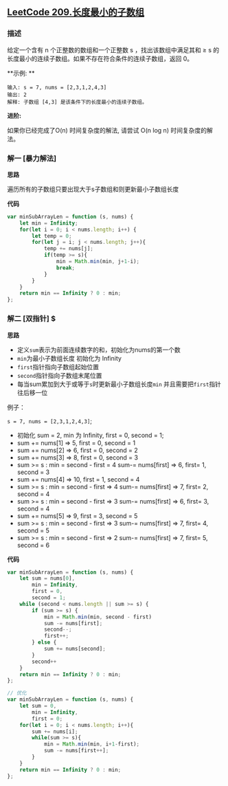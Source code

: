 ## [LeetCode 209.长度最小的子数组](https://leetcode-cn.com/problems/minimum-size-subarray-sum)
### 描述

给定一个含有 n 个正整数的数组和一个正整数 s ，找出该数组中满足其和 ≥ s 的长度最小的连续子数组。如果不存在符合条件的连续子数组，返回 0。

**示例: **
```
输入: s = 7, nums = [2,3,1,2,4,3]
输出: 2
解释: 子数组 [4,3] 是该条件下的长度最小的连续子数组。
```
**进阶:**

如果你已经完成了O(n) 时间复杂度的解法, 请尝试 O(n log n) 时间复杂度的解法。

### 解一 [暴力解法]
**思路**

遍历所有的子数组只要出现大于s子数组和则更新最小子数组长度

**代码**
```Javascript 
var minSubArrayLen = function (s, nums) {
    let min = Infinity;
    for(let i = 0; i < nums.length; i++) {
        let temp = 0;
        for(let j = i; j < nums.length; j++){
            temp += nums[j];
            if(temp >= s){
                min = Math.min(min, j+1-i);
                break;
            }
        }
    }
    return min == Infinity ? 0 : min;
};
```
### 解二 [双指针] $
**思路**

- 定义`sum`表示为前面连续数字的和，初始化为nums的第一个数
- `min`为最小子数组长度 初始化为 Infinity
- `first`指针指向子数组起始位置
- `second`指针指向子数组末尾位置
- 每当sum累加到大于或等于`s`时更新最小子数组长度`min` 并且需要把`first`指针往后移一位 

例子：

`s = 7, nums = [2,3,1,2,4,3]`;
 - 初始化 sum = 2, min 为 Infinity, first = 0, second = 1;
 - sum += nums[1] => 5, first = 0, second = 1
 - sum += nums[2] => 6, first = 0, second = 2
 - sum += nums[3] => 8, first = 0, second = 3
 - sum >= s : min = second - first = 4  sum-= nums[first] => 6, first= 1, second = 3
 - sum += nums[4] => 10, first = 1, second = 4
 - sum >= s : min = second - first => 4  sum-= nums[first] => 7, first= 2, second = 4
 - sum >= s : min = second - first => 3  sum-= nums[first] => 6, first= 3, second = 4
 - sum += nums[5] => 9, first = 3, second = 5
 - sum >= s : min = second - first => 3  sum-= nums[first] => 7, first= 4, second = 5
 - sum >= s : min = second - first => 2  sum-= nums[first] => 7, first= 5, second = 6


**代码**
```Javascript 
var minSubArrayLen = function (s, nums) {
    let sum = nums[0],
        min = Infinity,
        first = 0,
        second = 1;
    while (second < nums.length || sum >= s) {
        if (sum >= s) {
            min = Math.min(min, second - first)
            sum -= nums[first];
            second--;
            first++;
        } else {
            sum += nums[second];
        }
        second++
    }
    return min == Infinity ? 0 : min;
};

// 优化
var minSubArrayLen = function (s, nums) {
    let sum = 0,
        min = Infinity,
        first = 0;
    for(let i = 0; i < nums.length; i++){
        sum += nums[i];
        while(sum >= s){
            min = Math.min(min, i+1-first);
            sum -= nums[first++];
        }
    }
    return min == Infinity ? 0 : min;
};

```
